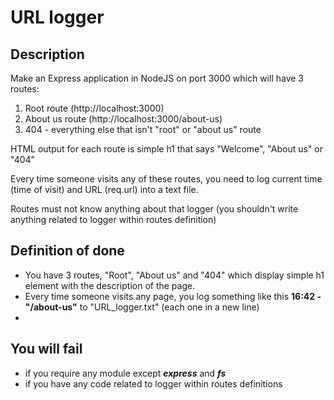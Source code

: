 # URL logger

## Description
Make an Express application in NodeJS on port 3000  which will have 3 routes:
1. Root route (http://localhost:3000)
2. About us route (http://localhost:3000/about-us)
3. 404 - everything else that isn't "root" or "about us" route

HTML output for each route is simple h1 that says "Welcome", "About us" or "404"

Every time someone visits any of these routes, you need to log current time (time of visit) and URL (req.url) into a text file.

Routes must not know anything about that logger (you shouldn't write anything related to logger within routes definition)

## Definition of done
* You have 3 routes, "Root", "About us" and "404" which display simple h1 element with the description of the page.
* Every time someone visits any page, you log something like this **16:42 - "/about-us"** to "URL_logger.txt" (each one in a new line)
* 

## You will fail
* if you require any module except ***express*** and ***fs***
* if you have any code related to logger within routes definitions
